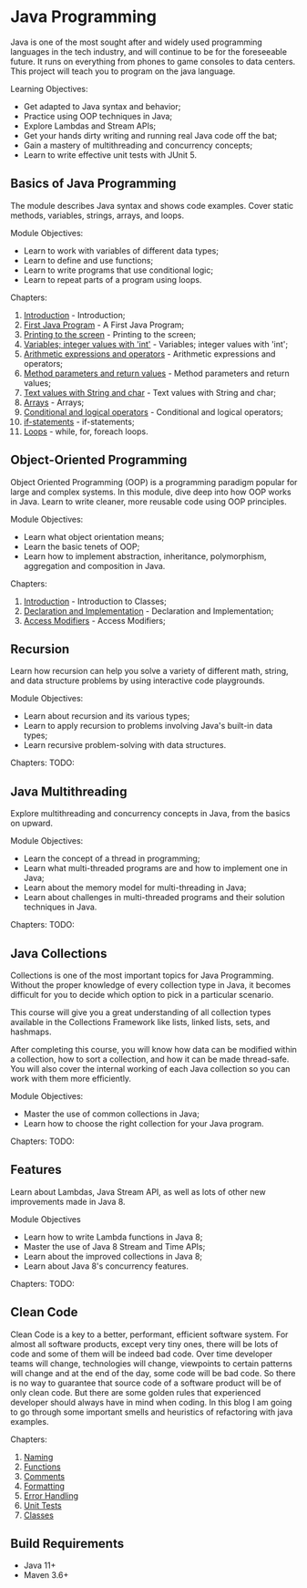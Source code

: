# Java Programming

Java is one of the most sought after and widely used programming languages in the tech industry, and will continue to be 
for the foreseeable future. It runs on everything from phones to game consoles to data centers. This project will teach you 
to program on the java language. 

Learning Objectives:
- Get adapted to Java syntax and behavior;
- Practice using OOP techniques in Java;
- Explore Lambdas and Stream APIs;
- Get your hands dirty writing and running real Java code off the bat;
- Gain a mastery of multithreading and concurrency concepts;
- Learn to write effective unit tests with JUnit 5.

## Basics of Java Programming

The module describes Java syntax and shows code examples. Cover static methods, variables, strings, arrays, and loops.

Module Objectives:
- Learn to work with variables of different data types;
- Learn to define and use functions;
- Learn to write programs that use conditional logic;
- Learn to repeat parts of a program using loops.

Chapters:
1. [Introduction](doc/basics/introduction.md "Introduction") - Introduction;
2. [First Java Program](doc/basics/first-program.md "First Java Program") - A First Java Program;
3. [Printing to the screen](doc/basics/screen-printing.md "Printing to the screen") - Printing to the screen;
4. [Variables; integer values with 'int'](doc/basics/variables.md "Variables; integer values with 'int'") - 
   Variables; integer values with 'int';
5. [Arithmetic expressions and operators](doc/basics/arithmetic-exp-op.md "Arithmetic expressions and operators") -
   Arithmetic expressions and operators;
6. [Method parameters and return values](doc/basics/method-params.md "Method parameters and return values") - 
   Method parameters and return values;
7. [Text values with String and char](doc/basics/string-chart.md "Text values with String and char") - 
   Text values with String and char;
8. [Arrays](doc/basics/arrays.md "Arrays") - Arrays;
9. [Conditional and logical operators](doc/basics/cond-log-op.md "Conditional and logical operators") - 
   Conditional and logical operators;
10. [if-statements](doc/basics/if-state.md "if-statements") - if-statements;
11. [Loops](doc/basics/loops.md "Loops") - while, for, foreach loops.

## Object-Oriented Programming

Object Oriented Programming (OOP) is a programming paradigm popular for large and complex systems. In this module, 
dive deep into how OOP works in Java. Learn to write cleaner, more reusable code using OOP principles.

Module Objectives:
- Learn what object orientation means;
- Learn the basic tenets of OOP;
- Learn how to implement abstraction, inheritance, polymorphism, aggregation and composition in Java.

Chapters:
1. [Introduction](doc/oop/introduction.md "Introduction to Classes") - Introduction to Classes;
2. [Declaration and Implementation](doc/oop/decl-impl.md "Declaration and Implementation") - Declaration and Implementation;
3. [Access Modifiers](doc/oop/modifiers.md "Access Modifiers") - Access Modifiers;

## Recursion

Learn how recursion can help you solve a variety of different math, string, and data structure problems by using 
interactive code playgrounds.

Module Objectives:
- Learn about recursion and its various types;
- Learn to apply recursion to problems involving Java's built-in data types;
- Learn recursive problem-solving with data structures.

Chapters:
TODO:

## Java Multithreading

Explore multithreading and concurrency concepts in Java, from the basics on upward.

Module Objectives:
- Learn the concept of a thread in programming;
- Learn what multi-threaded programs are and how to implement one in Java;
- Learn about the memory model for multi-threading in Java;
- Learn about challenges in multi-threaded programs and their solution techniques in Java.

Chapters:
TODO:

## Java Collections

Collections is one of the most important topics for Java Programming. Without the proper knowledge of every collection 
type in Java, it becomes difficult for you to decide which option to pick in a particular scenario.  

This course will give you a great understanding of all collection types available in the Collections Framework like lists, 
linked lists, sets, and hashmaps.  

After completing this course, you will know how data can be modified within a collection, how to sort a collection, 
and how it can be made thread-safe. You will also cover the internal working of each Java collection so you can work with 
them more efficiently.

Module Objectives:
- Master the use of common collections in Java;
- Learn how to choose the right collection for your Java program.

Chapters:
TODO:

## Features

Learn about Lambdas, Java Stream API, as well as lots of other new improvements made in Java 8.

Module Objectives
- Learn how to write Lambda functions in Java 8;
- Master the use of Java 8 Stream and Time APIs;
- Learn about the improved collections in Java 8;
- Learn about Java 8's concurrency features.

Chapters:
TODO:

## Clean Code

Clean Code is a key to a better, performant, efficient software system.  For almost all software products, 
except very tiny ones, there will be lots of code and some of them will be indeed bad code.
Over time developer teams will change, technologies will change, viewpoints to certain patterns will change and at 
the end of the day, some code will be bad code. So there is no way to guarantee that source code of a software product 
will be of only clean code. But there are some golden rules that experienced developer should always have in mind when 
coding. In this blog I am going to go through some important smells and heuristics of refactoring with java examples.

Chapters:
1. [Naming](doc/cleancode/naming.md "The naming chapter")
2. [Functions](doc/cleancode/functions.md "The functions chapter")
3. [Comments](doc/cleancode/comments.md "The comments chapter")
4. [Formatting](doc/cleancode/formatting.md "The formatting chapter")
5. [Error Handling](doc/cleancode/error-handling.md "The error handling chapter")
6. [Unit Tests](doc/cleancode/unit-tests.md "The unit tests chapter")
7. [Classes](doc/cleancode/classes.md "The classes chapter")

## Build Requirements

* Java 11+
* Maven 3.6+
